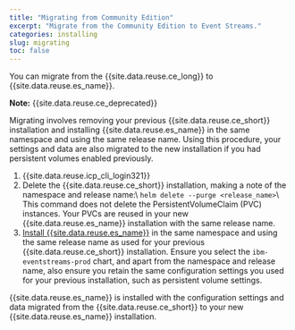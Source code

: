 ```yaml
---
title: "Migrating from Community Edition"
excerpt: "Migrate from the Community Edition to Event Streams."
categories: installing
slug: migrating
toc: false
---
```


You can migrate from the {{site.data.reuse.ce_long}} to {{site.data.reuse.es_name}}.

**Note:** {{site.data.reuse.ce_deprecated}}

Migrating involves removing your previous {{site.data.reuse.ce_short}} installation and installing {{site.data.reuse.es_name}} in the same namespace and using the same release name. Using this procedure,
your settings and data are also migrated to the new installation if you had persistent volumes enabled previously.

1. {{site.data.reuse.icp_cli_login321}}
2. Delete the {{site.data.reuse.ce_short}} installation, making a note of the namespace and release name:\\
   `helm delete --purge <release_name>`\\
This command does not delete the PersistentVolumeClaim (PVC) instances. Your PVCs are reused in your new {{site.data.reuse.es_name}} installation with the same release name.
3. [Install {{site.data.reuse.es_name}}](../installing) in the same namespace and using the same release name as used for your previous  {{site.data.reuse.ce_short}} installation. Ensure you select the `ibm-eventstreams-prod` chart, and apart from the namespace and release name, also ensure you retain the same configuration settings you used for your previous installation, such as persistent volume settings.

{{site.data.reuse.es_name}} is installed with the configuration settings and data migrated from the {{site.data.reuse.ce_short}} to your new {{site.data.reuse.es_name}} installation.

